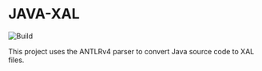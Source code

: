 # JAVA-XAL 
![Build](https://rtse-isys.aau.at/giovanni.liva/java-xal/badges/master/build.svg)

This project uses the ANTLRv4 parser to convert Java source code to XAL files.

